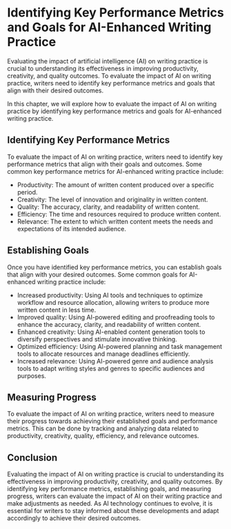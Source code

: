 Identifying Key Performance Metrics and Goals for AI-Enhanced Writing Practice
==========================================================================================================================================

Evaluating the impact of artificial intelligence (AI) on writing practice is crucial to understanding its effectiveness in improving productivity, creativity, and quality outcomes. To evaluate the impact of AI on writing practice, writers need to identify key performance metrics and goals that align with their desired outcomes.

In this chapter, we will explore how to evaluate the impact of AI on writing practice by identifying key performance metrics and goals for AI-enhanced writing practice.

Identifying Key Performance Metrics
-----------------------------------

To evaluate the impact of AI on writing practice, writers need to identify key performance metrics that align with their goals and outcomes. Some common key performance metrics for AI-enhanced writing practice include:

* Productivity: The amount of written content produced over a specific period.
* Creativity: The level of innovation and originality in written content.
* Quality: The accuracy, clarity, and readability of written content.
* Efficiency: The time and resources required to produce written content.
* Relevance: The extent to which written content meets the needs and expectations of its intended audience.

Establishing Goals
------------------

Once you have identified key performance metrics, you can establish goals that align with your desired outcomes. Some common goals for AI-enhanced writing practice include:

* Increased productivity: Using AI tools and techniques to optimize workflow and resource allocation, allowing writers to produce more written content in less time.
* Improved quality: Using AI-powered editing and proofreading tools to enhance the accuracy, clarity, and readability of written content.
* Enhanced creativity: Using AI-enabled content generation tools to diversify perspectives and stimulate innovative thinking.
* Optimized efficiency: Using AI-powered planning and task management tools to allocate resources and manage deadlines efficiently.
* Increased relevance: Using AI-powered genre and audience analysis tools to adapt writing styles and genres to specific audiences and purposes.

Measuring Progress
------------------

To evaluate the impact of AI on writing practice, writers need to measure their progress towards achieving their established goals and performance metrics. This can be done by tracking and analyzing data related to productivity, creativity, quality, efficiency, and relevance outcomes.

Conclusion
----------

Evaluating the impact of AI on writing practice is crucial to understanding its effectiveness in improving productivity, creativity, and quality outcomes. By identifying key performance metrics, establishing goals, and measuring progress, writers can evaluate the impact of AI on their writing practice and make adjustments as needed. As AI technology continues to evolve, it is essential for writers to stay informed about these developments and adapt accordingly to achieve their desired outcomes.
